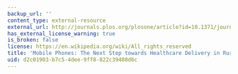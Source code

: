 ```yaml
---
backup_url: ''
content_type: external-resource
external_url: http://journals.plos.org/plosone/article?id=10.1371/journal.pone.0104895
has_external_license_warning: true
is_broken: false
license: https://en.wikipedia.org/wiki/All_rights_reserved
title: 'Mobile Phones: The Next Step towards Healthcare Delivery in Rural India?'
uid: d2c01903-b7c5-4dee-9ff8-822c39408d6c
---
```

